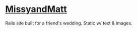 # [MissyandMatt](http://www.missyandmatt.com)

Rails site built for a friend's wedding. Static w/ text & images.